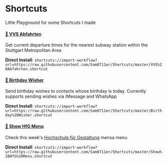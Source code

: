 # Shortcuts
Little Playground for some Shortcuts I made

#### [🚈 VVS Abfahrten](https://github.com/Sam0711er/Shortcuts/blob/master/VVS%20Abfahrten.shortcut)
Get current departure times for the nearest subway station within the Stuttgart Metropolitan Area

**Direct Install**:
`shortcuts://import-workflow?url=https://raw.githubusercontent.com/Sam0711er/Shortcuts/master/VVS%20Abfahrten.shortcut`



#### [🎉 Birthday Wisher](https://github.com/Sam0711er/Shortcuts/blob/master/Birthday%20Wisher.shortcut) 
Send birthday wishes to contacts whose birthday is today. Currently supports sending wishes via iMessage and WhatsApp

**Direct Install**:
`shortcuts://import-workflow?url=https://raw.githubusercontent.com/Sam0711er/Shortcuts/master/Birthday%20Wisher.shortcut`


#### [🥕 Show HfG Menu](https://github.com/Sam0711er/Shortcuts/blob/master/Show%20HfG%20Menu.shortcut)
Check this week's [Hochschule für Gestaltung](https://github.com/hfg-gmuend) mensa menu

**Direct Install**:
`shortcuts://import-workflow?url=https://raw.githubusercontent.com/Sam0711er/Shortcuts/master/Show%20HfG%20Menu.shortcut`
